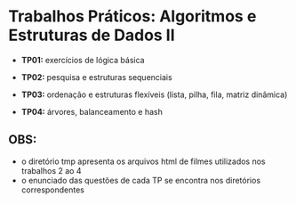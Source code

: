 # Trabalhos Práticos: Algoritmos e Estruturas de Dados II

- **TP01:** exercícios de lógica básica

- **TP02:** pesquisa e estruturas sequenciais

- **TP03:** ordenação e estruturas flexíveis (lista, pilha, fila, matriz dinâmica)

- **TP04:** árvores, balanceamento e hash

## OBS:

- o diretório tmp apresenta os arquivos html de filmes utilizados nos trabalhos 2 ao 4
- o enunciado das questões de cada TP se encontra nos diretórios correspondentes

